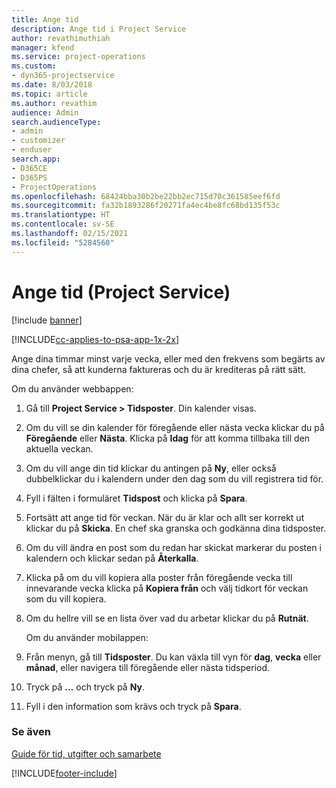 ```yaml
---
title: Ange tid
description: Ange tid i Project Service
author: revathimuthiah
manager: kfend
ms.service: project-operations
ms.custom:
- dyn365-projectservice
ms.date: 8/03/2018
ms.topic: article
ms.author: revathim
audience: Admin
search.audienceType:
- admin
- customizer
- enduser
search.app:
- D365CE
- D365PS
- ProjectOperations
ms.openlocfilehash: 68424bba30b2be22bb2ec715d70c361585eef6fd
ms.sourcegitcommit: fa32b1893286f20271fa4ec4be8fc68bd135f53c
ms.translationtype: HT
ms.contentlocale: sv-SE
ms.lasthandoff: 02/15/2021
ms.locfileid: "5284560"
---
```

# <a name="enter-time-project-service"></a>Ange tid (Project Service)

[!include [banner](../includes/psa-now-project-operations.md)]

[!INCLUDE[cc-applies-to-psa-app-1x-2x](../includes/cc-applies-to-psa-app-1x-2x.md)]

Ange dina timmar minst varje vecka, eller med den frekvens som begärts av dina chefer, så att kunderna faktureras och du är krediteras på rätt sätt.  
  
 Om du använder webbappen:  
  
1. Gå till **Project Service > Tidsposter**. Din kalender visas.  
  
2. Om du vill se din kalender för föregående eller nästa vecka klickar du på **Föregående** eller **Nästa**. Klicka på **Idag** för att komma tillbaka till den aktuella veckan.  
  
3. Om du vill ange din tid klickar du antingen på **Ny**, eller också dubbelklickar du i kalendern under den dag som du vill registrera tid för.  
  
4. Fyll i fälten i formuläret **Tidspost** och klicka på **Spara**.  
  
5. Fortsätt att ange tid för veckan. När du är klar och allt ser korrekt ut klickar du på **Skicka**. En chef ska granska och godkänna dina tidsposter.  
  
6. Om du vill ändra en post som du redan har skickat markerar du posten i kalendern och klickar sedan på **Återkalla**.  
  
7. Klicka på om du vill kopiera alla poster från föregående vecka till innevarande vecka klicka på **Kopiera från** och välj tidkort för veckan som du vill kopiera.  
  
8. Om du hellre vill se en lista över vad du arbetar klickar du på **Rutnät**.  
  
   Om du använder mobilappen:  
  
9. Från menyn, gå till **Tidsposter**.     Du kan växla till vyn för **dag**, **vecka** eller **månad**, eller navigera till föregående eller nästa tidsperiod.  
  
10. Tryck på **…** och tryck på **Ny**.  
  
11. Fyll i den information som krävs och tryck på **Spara**.  
  
### <a name="see-also"></a>Se även  
 [Guide för tid, utgifter och samarbete](../psa/time-expense-collaboration-guide.md)


[!INCLUDE[footer-include](../includes/footer-banner.md)]